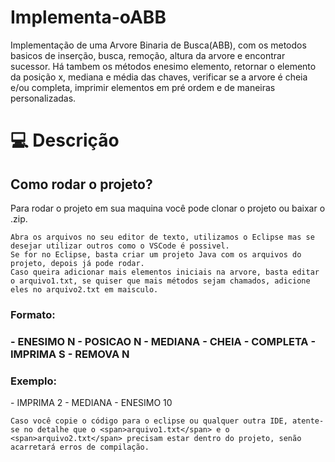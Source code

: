 # Implementa-oABB

Implementação de uma Arvore Binaria de Busca(ABB), com os metodos basicos de inserção, busca, remoção, altura da arvore e encontrar sucessor. Há tambem os métodos enesimo elemento, retornar o elemento da posição x, mediana e média das chaves, verificar se a arvore é cheia e/ou completa, imprimir elementos em pré ordem e de maneiras personalizadas.

<h1 id="usage" > 💻 Descrição </h1>
<h2>Como rodar o projeto?</h2>
<p>
    Para rodar o projeto em sua maquina você pode clonar o projeto ou baixar o .zip.

    Abra os arquivos no seu editor de texto, utilizamos o Eclipse mas se desejar utilizar outros como o VSCode é possivel.
    Se for no Eclipse, basta criar um projeto Java com os arquivos do projeto, depois já pode rodar.
    Caso queira adicionar mais elementos iniciais na arvore, basta editar o arquivo1.txt, se quiser que mais métodos sejam chamados, adicione eles no arquivo2.txt em maisculo.

</p>
<h3>Formato:<h3>
- ENESIMO N
- POSICAO N
- MEDIANA
- CHEIA
- COMPLETA
- IMPRIMA S
- REMOVA N
<h3>Exemplo:</h3>
- IMPRIMA 2
- MEDIANA
- ENESIMO 10
<p>

    Caso você copie o código para o eclipse ou qualquer outra IDE, atente-se no detalhe que o <span>arquivo1.txt</span> e o <span>arquivo2.txt</span> precisam estar dentro do projeto, senão acarretará erros de compilação.

</p>
